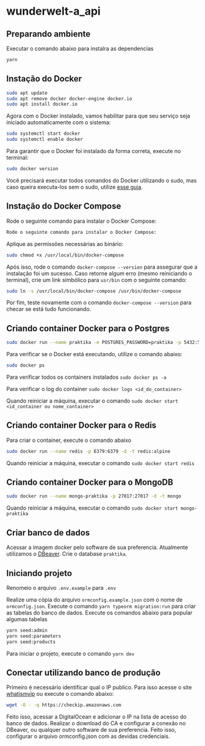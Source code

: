 # wunderwelt-a_api

## Preparando ambiente
Executar o comando abaixo para instalra as dependencias
```bash
yarn
```

## Instação do Docker

```bash
sudo apt update
sudo apt remove docker docker-engine docker.io
sudo apt install docker.io
```
Agora com o Docker instalado, vamos habilitar para que seu serviço seja iniciado automaticamente com o sistema:
```bash
sudo systemctl start docker
sudo systemctl enable docker
```
Para garantir que o Docker foi instalado da forma correta, execute no terminal:
```bash
sudo docker version
```
Você precisará executar todos comandos do Docker utilizando o sudo, mas caso queira executa-los sem o sudo, utilize [esse guia](https://docs.docker.com/engine/install/linux-postinstall/#manage-docker-as-a-non-root-user).

## Instação do Docker Compose
Rode o seguinte comando para instalar o Docker Compose:
```bash
Rode o seguinte comando para instalar o Docker Compose:
```
Aplique as permissões necessárias ao binário:
```bash
sudo chmod +x /usr/local/bin/docker-compose
```
Após isso, rode o comando `docker-compose --version` para assegurar que a instalação foi um sucesso. Caso retorne algum erro (mesmo reiniciando o terminal), crie um link simbólico para `usr/bin` com o seguinte comando:

```bash
sudo ln -s /usr/local/bin/docker-compose /usr/bin/docker-compose
```

Por fim, teste novamente com o comando `docker-compose --version` para checar se está tudo funcionando.

## Criando container Docker para o Postgres
```bash
sudo docker run --name praktika -e POSTGRES_PASSWORD=praktika -p 5432:5432 -d postgres
```
Para verificar se o Docker está executando, utilize o comando abaixo:
```bash
sudo docker ps
```

Para verificar todos os containers instalados `sudo docker ps -a`

Para verificar o log do container `sudo docker logs <id_do_container>`

Quando reiniciar a máquina, executar o comando `sudo docker start <id_container ou nome_container>`

## Criando container Docker para o Redis
Para criar o container, execute o comando abaixo
```bash
sudo docker run --name redis -p 6379:6379 -d -t redis:alpine
```
Quando reiniciar a máquina, executar o comando `sudo docker start redis`

## Criando container Docker para o MongoDB
```bash
sudo docker run --name mongo-praktika -p 27017:27017 -d -t mongo
```
Quando reiniciar a máquina, executar o comando `sudo docker start mongo-praktika`

## Criar banco de dados
Acessar a imagem docker pelo software de sua preferencia. Atualmente utilizamos o [DBeaver](https://dbeaver.io/download/).
Crie o database `praktika`.

## Iniciando projeto
Renomeio o arquivo `.env.example` para `.env`

Realize uma cópia do arquivo `ormconfig.example.json` com o nome de `ormconfig.json`.
Execute o comando `yarn typeorm migration:run` para criar as tabelas do banco de dados.
Execute os comandos abaixo para popular algumas tabelas
```bash
yarn seed:admin
yarn seed:parameters
yarn seed:products
```

Para iniciar o projeto, execute o comando `yarn dev`

## Conectar utilizando banco de produção
Primeiro é necessário identificar qual o IP publico. Para isso acesse o site [whatismyip](https://www.whatismyip.com/) ou execute o comando abaixo:
```bash
wget -O - -q https://checkip.amazonaws.com
```
Feito isso, acessar a DigitalOcean e adicionar o IP na lista de acesso do banco de dados.
Realizar o download do CA e configurar a conexão no DBeaver, ou qualquer outro software de sua preferencia.
Feito isso, configurar o arquivo ormconfig.json com as devidas credenciais.